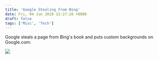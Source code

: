 ```yaml
---
title: 'Google Stealing from Bing'
date: Fri, 04 Jun 2010 13:27:20 +0000
draft: false
tags: ['Misc', 'Tech']
---
```


Google steals a page from Bing's book and puts custom backgrounds on Google.com:  
  

![](/img/google-wallpaper.jpg)